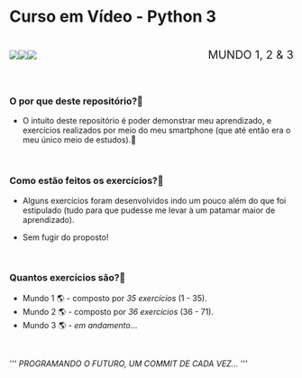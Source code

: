 # Curso em Vídeo - Python 3

<div class='imagem-texto' style="display: flex; justify-content: space-between; align-items: center;">
    <div class='imagens' style="display: flex">
        <img src="https://img.shields.io/badge/Python-14354C?style=for-the-badge&logo=python&logoColor=white" />
        <img src="https://img.shields.io/badge/GitHub-100000?style=for-the-badge&logo=github&logoColor=white" />
        <img src="https://img.shields.io/badge/Visual_Studio_Code-0078D4?style=for-the-badge&logo=visual%20code&logoColor=white" />
    </div>
  
  <p style="font-size:20px;">MUNDO 1, 2 & 3 </p>
</div>

<br>

### O por que deste repositório?💾
- O intuito deste repositório é poder demonstrar meu aprendizado, e exercícios realizados por meio do meu smartphone (que até então era o meu único meio de estudos).📲

<br>

### Como estão feitos os exercícios?📓
- Alguns exercícios foram desenvolvidos indo um pouco além do que foi estipulado (tudo para que pudesse me levar à um patamar maior de aprendizado).

- Sem fugir do proposto!

<br>

### Quantos exercícios são?📝
- Mundo 1 🌎 - composto por <em>35 exercícios</em> (1 - 35).
- Mundo 2 🌎 - composto por <em>36 exercícios</em> (36 - 71).
- Mundo 3 🌎 - <em>em andamento</em>...

<br>

'''
    <em>PROGRAMANDO O FUTURO, UM COMMIT DE CADA VEZ...</em>
'''
